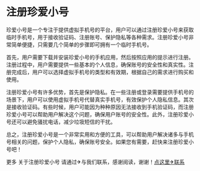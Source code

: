 # 注册珍爱小号

珍爱小号是一个专注于提供虚拟手机号的平台，用户可以通过注册珍爱小号来获取临时手机号，用于接收验证码、注册账号、保护隐私等各种需求。注册珍爱小号非常简单便捷，只需要几个简单的步骤即可拥有一个临时手机号。

首先，用户需要下载并安装珍爱小号的手机应用，然后按照应用的提示进行注册。注册过程中，用户需要提供一些基本的个人信息，确保账号的安全性和真实性。注册完成后，用户可以选择虚拟手机号的类型和有效期，根据自己的需求进行购买和使用。

注册珍爱小号有许多优势，首先是保护隐私。在一些注册或登录需要提供手机号的场景下，用户可以使用虚拟手机号代替真实手机号，有效保护个人隐私信息。其次是接收验证码。有些时候，用户可能因为种种原因无法接收到手机验证码，而注册珍爱小号可以帮助用户解决这个问题，确保用户账号的安全性。此外，注册珍爱小号还可以避免骚扰电话，减少垃圾短信的干扰。

总之，注册珍爱小号是一个非常实用和方便的工具，可以帮助用户解决诸多与手机号相关的问题，保护个人隐私，确保账号安全。如果您有需要，赶快来注册珍爱小号吧！

更多 关于注册珍爱小号 请通过✈与我们联系，感谢阅读，谢谢！[点这里✈联系](https://add.k02.cc)